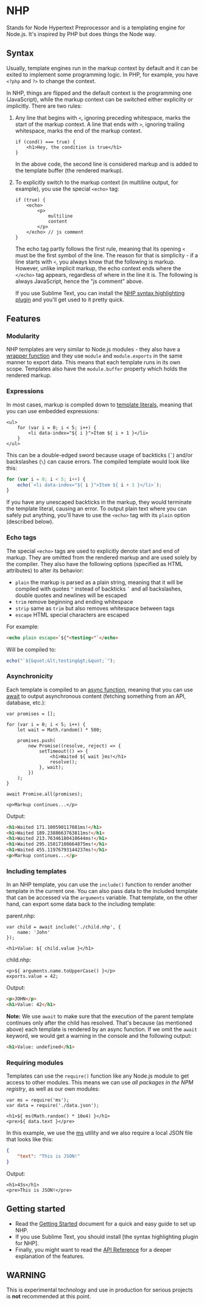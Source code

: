 # NHP

Stands for Node Hypertext Preprocessor and is a templating engine for Node.js.
It's inspired by PHP but does things the Node way.

## Syntax

Usually, template engines run in the markup context by default and it can be exited to implement some programming logic. In PHP, for example, you have `<?php` and `?>` to change the context.

In NHP, things are flipped and the default context is the programming one (JavaScript), while the markup context can be switched either explicilty or implicitly. There are two rules:

1. Any line that begins with `<`, ignoring preceding whitespace, marks the start of the markup context. A line that ends with `>`, ignoring trailing whitespace, marks the end of the markup context.

    ```
    if (cond() === true) {
        <h1>Hey, the condition is true</h1>
    } 
    ```

    In the above code, the second line is considered markup and is added to the template buffer (the rendered markup).

2. To explicitly switch to the markup context (in multiline output, for example), you use the special `<echo>` tag:

    ```
    if (true) {
        <echo>
            <p>
                multiline
                content
            </p>
        </echo> // js comment
    }
    ```

    The echo tag partly follows the first rule, meaning that its opening `<` must be the first symbol of the line. The reason for that is simplicity - if a line starts with `<`, you always know that the following is markup. However, unlike implicit markup, the echo context ends where the `</echo>` tag appears, regardless of where in the line it is. The following is always JavaScript, hence the "js comment" above.

    If you use Sublime Text, you can install the [NHP syntax highlighting plugin](#) and you'll get used to it pretty quick.

## Features

### Modularity

NHP templates are very similar to Node.js modules - they also have a [wrapper function](https://nodejs.org/api/modules.html#modules_the_module_wrapper) and they use `module` and `module.exports` in the same manner to export data. This means that each template runs in its own scope. Templates also have the `module.buffer` property which holds the rendered markup.

### Expressions

In most cases, markup is compiled down to [template literals](https://developer.mozilla.org/en-US/docs/Web/JavaScript/Reference/Template_literals), meaning that you can use embedded expressions:

```
<ul>
    for (var i = 0; i < 5; i++) {
        <li data-index="${ i }">Item ${ i + 1 }</li>
    }
</ul>
```

This can be a double-edged sword because usage of backticks (`` ` ``) and/or backslashes (`\`) can cause errors. The compiled template would look like this:

```js
for (var i = 0; i < 5; i++) {
    echo(`<li data-index="${ i }">Item ${ i + 1 }</li>`);
}
```

If you have any unescaped backticks in the markup, they would terminate the template literal, causing an error. To output plain text where you can safely put anything, you'll have to use the `<echo>` tag with its `plain` option (described below).

### Echo tags

The special `<echo>` tags are used to explicitly denote start and end of markup. They are omitted from the rendered markup and are used solely by the compiler. They also have the following options (specified as HTML attributes) to alter its behavior:

- `plain` the markup is parsed as a plain string, meaning that it will be compiled with quotes `"` instead of backticks `` ` `` and all backslashes, double quotes and newlines will be escaped
- `trim` remove beginning and ending whitespace
- `strip` same as `trim` but also removes whitespace between tags
- `escape` HTML special characters are escaped

For example:

```html
<echo plain escape>`${"<testing>"`</echo>
```

Will be compiled to:

```js
echo("`${&quot;&lt;testing&gt;&quot;`");
```

### Asynchronicity

Each template is compiled to an [async function](https://developer.mozilla.org/en-US/docs/Web/JavaScript/Reference/Statements/async_function), meaning that you can use [await](https://developer.mozilla.org/en-US/docs/Web/JavaScript/Reference/Operators/await) to output asynchronous content (fetching something from an API, database, etc.):

```
var promises = [];

for (var i = 0; i < 5; i++) {
    let wait = Math.random() * 500;

    promises.push(
        new Promise((resolve, reject) => {
            setTimeout(() => {
                <h1>Waited ${ wait }ms!</h1>
                resolve();
            }, wait);
        })
    );
}

await Promise.all(promises);

<p>Markup continues...</p>
```

Output:

```html
<h1>Waited 171.100590117081ms!</h1>
<h1>Waited 189.2388663763811ms!</h1>
<h1>Waited 213.76346180410644ms!</h1>
<h1>Waited 295.15017108664875ms!</h1>
<h1>Waited 455.11976793144237ms!</h1>
<p>Markup continues...</p>
```

### Including templates

In an NHP template, you can use the `include()` function to render another template in the current one. You can also pass data to the included template that can be accessed via the `arguments` variable. That template, on the other hand, can export some data back to the including template:

parent.nhp:
```
var child = await include('./child.nhp', {
    name: 'John'
});

<h1>Value: ${ child.value }</h1>
```

child.nhp:
```
<p>${ arguments.name.toUpperCase() }</p>
exports.value = 42;
```

Output:

```html
<p>JOHN</p>
<h1>Value: 42</h1>
```

**Note:** We use `await` to make sure that the execution of the parent template continues only after the child has resolved. That's because (as mentioned above) each template is rendered by an async function. If we omit the `await` keyword, we would get a warning in the console and the following output:

```html
<h1>Value: undefined</h1>
```

### Requiring modules

Templates can use the `require()` function like any Node.js module to get access to other modules. This means we can use _all packages in the NPM registry_, as well as our own modules:

```
var ms = require('ms');
var data = require('./data.json');

<h1>${ ms(Math.random() * 10e4) }</h1>
<pre>${ data.text }</pre>
```

In this example, we use the [ms](https://www.npmjs.com/package/ms) utility and we also require a local JSON file that looks like this:

```json
{
    "text": "This is JSON!"
}
```

Output:

```
<h1>43s</h1>
<pre>This is JSON!</pre>
```

## Getting started

- Read the [Getting Started](USAGE.md) document for a quick and easy guide to set up NHP.
- If you use Sublime Text, you should install [the syntax highlighting plugin for NHP].
- Finally, you might want to read the [API Reference](#) for a deeper explanation of the features.

## WARNING

This is experimental technology and use in production for serious projects is **not** recommended at this point.

